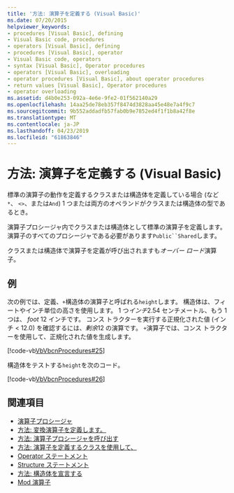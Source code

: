 ```yaml
---
title: '方法: 演算子を定義する (Visual Basic)'
ms.date: 07/20/2015
helpviewer_keywords:
- procedures [Visual Basic], defining
- Visual Basic code, procedures
- operators [Visual Basic], defining
- procedures [Visual Basic], operator
- Visual Basic code, operators
- syntax [Visual Basic], Operator procedures
- operators [Visual Basic], overloading
- operator procedures [Visual Basic], about operator procedures
- return values [Visual Basic], Operator procedures
- operator overloading
ms.assetid: d4b0e253-092a-4e6e-9fe2-01f562140a29
ms.openlocfilehash: 14aa25de78eb357f8474d3828aa45e48e7a4f9c7
ms.sourcegitcommit: 9b552addadfb57fab0b9e7852ed4f1f1b8a42f8e
ms.translationtype: MT
ms.contentlocale: ja-JP
ms.lasthandoff: 04/23/2019
ms.locfileid: "61863846"
---
```

# <a name="how-to-define-an-operator-visual-basic"></a>方法: 演算子を定義する (Visual Basic)
標準の演算子の動作を定義するクラスまたは構造体を定義している場合 (など`*`、 `<>`、または`And`) 1 つまたは両方のオペランドがクラスまたは構造体の型であるとき。  
  
 演算子プロシージャ内でクラスまたは構造体として標準の演算子を定義します。 演算子のすべてのプロシージャである必要があります`Public``Shared`します。  
  
 クラスまたは構造体で演算子を定義が呼び出されますも*オーバー ロード*演算子。  
  
## <a name="example"></a>例  
 次の例では、定義、`+`構造体の演算子と呼ばれる`height`します。 構造体は、フィートやインチ単位の高さを使用します。 1 つ*インチ*2.54 センチメートル、もう 1 つは、 *foot* 12 インチです。 コンス トラクターを実行する正規化された値 (インチ < 12.0) を確認するには、*剰余*12 の演算です。 `+`演算子では、コンス トラクターを使用して、正規化された値を生成します。  
  
 [!code-vb[VbVbcnProcedures#25](~/samples/snippets/visualbasic/VS_Snippets_VBCSharp/VbVbcnProcedures/VB/Class1.vb#25)]  
  
 構造体をテストする`height`を次のコード。  
  
 [!code-vb[VbVbcnProcedures#26](~/samples/snippets/visualbasic/VS_Snippets_VBCSharp/VbVbcnProcedures/VB/Class1.vb#26)]  

## <a name="see-also"></a>関連項目

- [演算子プロシージャ](./operator-procedures.md)
- [方法: 変換演算子を定義します。](./how-to-define-a-conversion-operator.md)
- [方法: 演算子プロシージャを呼び出す](./how-to-call-an-operator-procedure.md)
- [方法: 演算子を定義するクラスを使用して、](./how-to-use-a-class-that-defines-operators.md)
- [Operator ステートメント](../../../../visual-basic/language-reference/statements/operator-statement.md)
- [Structure ステートメント](../../../../visual-basic/language-reference/statements/structure-statement.md)
- [方法: 構造体を宣言する](../../../../visual-basic/programming-guide/language-features/data-types/how-to-declare-a-structure.md)
- [Mod 演算子](../../../../visual-basic/language-reference/operators/mod-operator.md)
